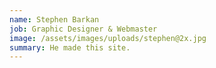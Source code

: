 ```yaml
---
name: Stephen Barkan
job: Graphic Designer & Webmaster
image: /assets/images/uploads/stephen@2x.jpg
summary: He made this site.
---
```


